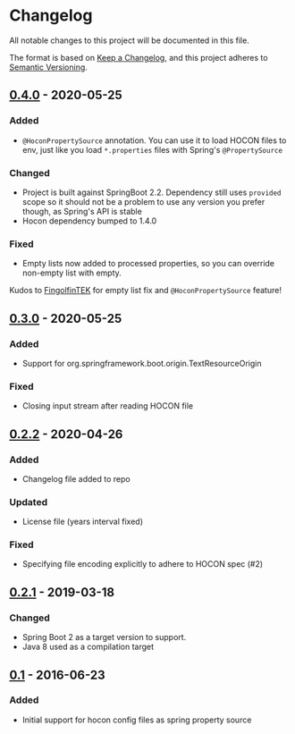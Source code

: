 # Changelog
All notable changes to this project will be documented in this file.

The format is based on [Keep a Changelog](https://keepachangelog.com/en/1.0.0/),
and this project adheres to [Semantic Versioning](https://semver.org/spec/v2.0.0.html).

## [0.4.0] - 2020-05-25 
### Added
- `@HoconPropertySource` annotation. You can use it to load HOCON files to env,
just like you load `*.properties` files with Spring's `@PropertySource`
### Changed
- Project is built against SpringBoot 2.2. Dependency still uses `provided` scope
 so it should not be a problem to use any version you prefer though, as Spring's API is stable
- Hocon dependency bumped to 1.4.0 
### Fixed
- Empty lists now added to processed properties, so you can override non-empty list with empty.

Kudos to [FingolfinTEK](https://github.com/FingolfinTEK) for empty list fix and `@HoconPropertySource` feature!

## [0.3.0] - 2020-05-25
### Added
- Support for org.springframework.boot.origin.TextResourceOrigin
### Fixed
- Closing input stream after reading HOCON file

## [0.2.2] - 2020-04-26
### Added
- Changelog file added to repo
### Updated
- License file (years interval fixed)
### Fixed
- Specifying file encoding explicitly to adhere to HOCON spec (#2)

## [0.2.1] - 2019-03-18
### Changed
- Spring Boot 2 as a target version to support.
- Java 8 used as a compilation target

## [0.1] - 2016-06-23
### Added
-  Initial support for hocon config files as spring property source

[0.4.0]: https://github.com/zeldigas/spring-hocon-property-source/compare/0.3.0...0.4.0
[0.3.0]: https://github.com/zeldigas/spring-hocon-property-source/compare/0.2.2...0.3.0
[0.2.2]: https://github.com/zeldigas/spring-hocon-property-source/compare/0.2.1...0.2.2
[0.2.1]: https://github.com/zeldigas/spring-hocon-property-source/compare/0.1...0.2.1
[0.1]: https://github.com/zeldigas/spring-hocon-property-source/releases/tag/0.1  